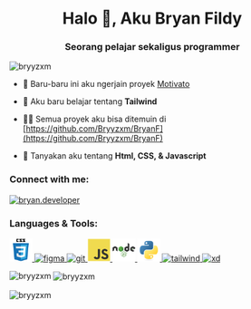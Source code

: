 <h1 align="center">Halo 👋, Aku Bryan Fildy</h1>
<h3 align="center">Seorang pelajar sekaligus programmer</h3>

<p align="left"> <img src="https://komarev.com/ghpvc/?username=bryyzxm&label=Profile%20views&color=0e75b6&style=flat" alt="bryyzxm" /> </p>

- 🔭 Baru-baru ini aku ngerjain proyek [Motivato](https://github.com/Bryyzxm/motivato)

- 🌱 Aku baru belajar tentang **Tailwind**

- 👨‍💻 Semua proyek aku bisa ditemuin di [https://github.com/Bryyzxm/BryanF](https://github.com/Bryyzxm/BryanF)

- 💬 Tanyakan aku tentang **Html, CSS, & Javascript**

<h3 align="left">Connect with me:</h3>
<p align="left">
<a href="https://instagram.com/bryan.developer" target="_blank"><img align="center" src="https://raw.githubusercontent.com/rahuldkjain/github-profile-readme-generator/master/src/images/icons/Social/instagram.svg" alt="bryan.developer" height="30" width="40" /></a>
</p>

<h3 align="left">Languages & Tools:</h3>
<p align="left"> <a href="https://www.w3schools.com/css/" target="_blank" rel="noreferrer"> <img src="https://raw.githubusercontent.com/devicons/devicon/master/icons/css3/css3-original-wordmark.svg" alt="css3" width="40" height="40"/> </a> <a href="https://www.figma.com/" target="_blank" rel="noreferrer"> <img src="https://www.vectorlogo.zone/logos/figma/figma-icon.svg" alt="figma" width="40" height="40"/> </a> <a href="https://git-scm.com/" target="_blank" rel="noreferrer"> <img src="https://www.vectorlogo.zone/logos/git-scm/git-scm-icon.svg" alt="git" width="40" height="40"/> </a> <a href="https://developer.mozilla.org/en-US/docs/Web/JavaScript" target="_blank" rel="noreferrer"> <img src="https://raw.githubusercontent.com/devicons/devicon/master/icons/javascript/javascript-original.svg" alt="javascript" width="40" height="40"/> </a> <a href="https://nodejs.org" target="_blank" rel="noreferrer"> <img src="https://raw.githubusercontent.com/devicons/devicon/master/icons/nodejs/nodejs-original-wordmark.svg" alt="nodejs" width="40" height="40"/> </a> <a href="https://www.python.org" target="_blank" rel="noreferrer"> <img src="https://raw.githubusercontent.com/devicons/devicon/master/icons/python/python-original.svg" alt="python" width="40" height="40"/> </a> <a href="https://tailwindcss.com/" target="_blank" rel="noreferrer"> <img src="https://www.vectorlogo.zone/logos/tailwindcss/tailwindcss-icon.svg" alt="tailwind" width="40" height="40"/> </a> <a href="https://www.adobe.com/products/xd.html" target="_blank" rel="noreferrer"> <img src="https://cdn.worldvectorlogo.com/logos/adobe-xd.svg" alt="xd" width="40" height="40"/> </a> </p>

<p><img align="left" src="https://github-readme-stats.vercel.app/api/top-langs?username=bryyzxm&show_icons=true&locale=en&layout=compact" alt="bryyzxm" /></p>

<p>&nbsp;<img align="center" src="https://github-readme-stats.vercel.app/api?username=bryyzxm&show_icons=true&locale=en" alt="bryyzxm" /></p>

<p><img align="center" src="https://github-readme-streak-stats.herokuapp.com/?user=bryyzxm&" alt="bryyzxm" /></p>
